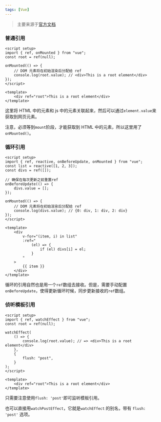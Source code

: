 ```yaml
---
tags: [Vue]
---
```


> 主要来源于[官方文档](https://v3.cn.vuejs.org/guide/composition-api-template-refs.html)

<!--truncate-->

### 普通引用

```vue
<script setup>
import { ref, onMounted } from "vue";
const root = ref(null);

onMounted(() => {
	// DOM 元素将在初始渲染后分配给 ref
	console.log(root.value); // <div>This is a root element</div>
});
</script>

<template>
	<div ref="root">This is a root element</div>
</template>
```

这里将 HTML 中的元素和 js 中的元素关联起来，然后可以通过`element.value`来获取到网页元素。

注意，必须等到`mount`阶段，才能获取到 HTML 中的元素，所以这里用了`onMounted()`。

### 循环引用

```vue
<script setup>
import { ref, reactive, onBeforeUpdate, onMounted } from "vue";
const list = reactive([1, 2, 3]);
const divs = ref([]);

// 确保在每次更新之前重置ref
onBeforeUpdate(() => {
	divs.value = [];
});

onMounted(() => {
	// DOM 元素将在初始渲染后分配给 ref
	console.log(divs.value); // {0: div, 1: div, 2: div}
});
</script>

<template>
	<div
		v-for="(item, i) in list"
		:ref="
			(el) => {
				if (el) divs[i] = el;
			}
		"
	>
		{{ item }}
	</div>
</template>
```

循环的引用自然也是用一个`ref`数组去接收。但是，需要手动配置`onBeforeUpdate`，使得更新循环时候，同步更新接收的`ref`数组。

### 侦听模板引用

```vue
<script setup>
import { ref, watchEffect } from "vue";
const root = ref(null);

watchEffect(
	() => {
		console.log(root.value); // => <div>This is a root element</div>
	},
	{
		flush: "post",
	}
);
</script>

<template>
	<div ref="root">This is a root element</div>
</template>
```

只需要注意使用`flush: 'post'`即可监听模板引用。

也可以直接用`watchPostEffect`，它就是`watchEffect` 的别名，带有 `flush: 'post'` 选项。
